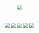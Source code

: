 <p align='center'>
    <img src="https://capsule-render.vercel.app/api?type=venom&color=A6BFC7&height=300&section=header&text=SeungEun%20&render&fontSize=70&animation=twinkling&fontAlignY=38&desc=&descAlignY=60&descAlign=82&fontColor=656565"/>
</p>
<div align=center>
<br/>

<!--     ![https://github.com/sep037/sep037/blob/main/chat.svg](https://github.com/sep037/sep037/blob/main/chat.svg) -->

<p align='center'>
    <img src="https://img.shields.io/badge/react-61DAFB?style=flat&logo=react&logoColor=white"/>
    <img src="https://img.shields.io/badge/python-3776AB?style=flat&logo=python&logoColor=white"/>
    <img src="https://img.shields.io/badge/docker-2496ED?style=flat&logo=docker&logoColor=white"/>
    <img src="https://img.shields.io/badge/javascript-F7DF1E?style=flat&logo=javascript&logoColor=white"/>
    <img src="https://img.shields.io/badge/swift-F05138?style=flat&logo=swift&logoColor=white"/>
    
    
<br/>
</p>


